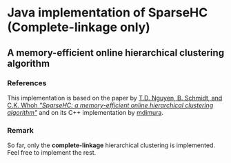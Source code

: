 # Java implementation of SparseHC (Complete-linkage only)
## A memory-efficient online hierarchical clustering algorithm

### References
This implementation is based on the paper by [T.D. Nguyen, B. Schmidt, and C.K. Whoh _"SparseHC: a memory-efficient online
hierarchical clustering algorithm"_](https://www.sciencedirect.com/science/article/pii/S1877050914001781) and on its C++
implementation by [mdimura](https://github.com/mdimura/sparsehc-dm).

### Remark
So far, only the __complete-linkage__ hierarchical clustering is implemented. Feel free to implement the rest.